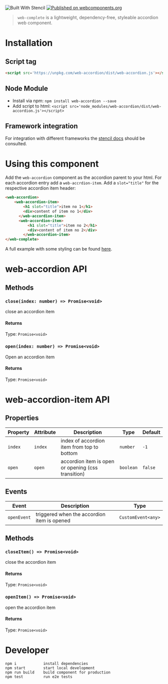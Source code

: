 ![Built With Stencil](https://img.shields.io/badge/-Built%20With%20Stencil-16161d.svg?logo=data%3Aimage%2Fsvg%2Bxml%3Bbase64%2CPD94bWwgdmVyc2lvbj0iMS4wIiBlbmNvZGluZz0idXRmLTgiPz4KPCEtLSBHZW5lcmF0b3I6IEFkb2JlIElsbHVzdHJhdG9yIDE5LjIuMSwgU1ZHIEV4cG9ydCBQbHVnLUluIC4gU1ZHIFZlcnNpb246IDYuMDAgQnVpbGQgMCkgIC0tPgo8c3ZnIHZlcnNpb249IjEuMSIgaWQ9IkxheWVyXzEiIHhtbG5zPSJodHRwOi8vd3d3LnczLm9yZy8yMDAwL3N2ZyIgeG1sbnM6eGxpbms9Imh0dHA6Ly93d3cudzMub3JnLzE5OTkveGxpbmsiIHg9IjBweCIgeT0iMHB4IgoJIHZpZXdCb3g9IjAgMCA1MTIgNTEyIiBzdHlsZT0iZW5hYmxlLWJhY2tncm91bmQ6bmV3IDAgMCA1MTIgNTEyOyIgeG1sOnNwYWNlPSJwcmVzZXJ2ZSI%2BCjxzdHlsZSB0eXBlPSJ0ZXh0L2NzcyI%2BCgkuc3Qwe2ZpbGw6I0ZGRkZGRjt9Cjwvc3R5bGU%2BCjxwYXRoIGNsYXNzPSJzdDAiIGQ9Ik00MjQuNywzNzMuOWMwLDM3LjYtNTUuMSw2OC42LTkyLjcsNjguNkgxODAuNGMtMzcuOSwwLTkyLjctMzAuNy05Mi43LTY4LjZ2LTMuNmgzMzYuOVYzNzMuOXoiLz4KPHBhdGggY2xhc3M9InN0MCIgZD0iTTQyNC43LDI5Mi4xSDE4MC40Yy0zNy42LDAtOTIuNy0zMS05Mi43LTY4LjZ2LTMuNkgzMzJjMzcuNiwwLDkyLjcsMzEsOTIuNyw2OC42VjI5Mi4xeiIvPgo8cGF0aCBjbGFzcz0ic3QwIiBkPSJNNDI0LjcsMTQxLjdIODcuN3YtMy42YzAtMzcuNiw1NC44LTY4LjYsOTIuNy02OC42SDMzMmMzNy45LDAsOTIuNywzMC43LDkyLjcsNjguNlYxNDEuN3oiLz4KPC9zdmc%2BCg%3D%3D&colorA=16161d&style=flat-square) [![Published on webcomponents.org](https://img.shields.io/badge/webcomponents.org-published-blue.svg)](https://www.webcomponents.org/element/web-accordion)

> `web-complete` is a lightweight, dependency-free, styleable accordion web component.

# Installation

## Script tag

```html
<script src='https://unpkg.com/web-accordion/dist/web-accordion.js'></script>
```

## Node Module

 - Install via npm: `npm install web-accordion --save`
 - Add script to html: `<script src='node_modules/web-accordion/dist/web-accordion.js'></script>`

## Framework integration

For integration with different frameworks the [stencil docs](https://stenciljs.com/docs/overview) should be consulted.

# Using this component

Add the `web-accordion` component as the accordion parent to your html. For each accordion entry add a `web-accrdion-item`. Add a `slot="title"` for the respective accordion item header:
```html
<web-accordion>
    <web-accordion-item>
        <h1 slot="title">item no 1</h1>
        <div>content of item no 1</div>
      </web-accordion-item>
      <web-accordion-item>
          <h1 slot="title">item no 2</h1>
          <div>content of item no 2</div>
        </web-accordion-item>
</web-complete>
```

A full example with some styling can be found [here](https://github.com/stefanhuber/web-accordion/blob/master/docs/index.html).

# web-accordion API

## Methods

### `close(index: number) => Promise<void>`

close an accordion item

#### Returns

Type: `Promise<void>`



### `open(index: number) => Promise<void>`

Open an accordion item

#### Returns

Type: `Promise<void>`

# web-accordion-item API

## Properties

| Property | Attribute | Description                                        | Type      | Default |
| -------- | --------- | -------------------------------------------------- | --------- | ------- |
| `index`  | `index`   | index of accordion item from top to bottom         | `number`  | `-1`    |
| `open`   | `open`    | accordion item is open or opening (css transition) | `boolean` | `false` |


## Events

| Event       | Description                                 | Type               |
| ----------- | ------------------------------------------- | ------------------ |
| `openEvent` | triggered when the accordion item is opened | `CustomEvent<any>` |


## Methods

### `closeItem() => Promise<void>`

close the accordion item

#### Returns

Type: `Promise<void>`



### `openItem() => Promise<void>`

open the accordion item

#### Returns

Type: `Promise<void>`

# Developer 

```
npm i            install dependencies
npm start        start local development 
npm run build    build component for production
npm test         run e2e tests
```